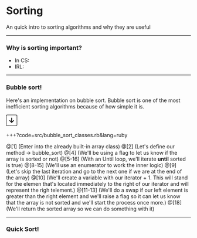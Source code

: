 # Sorting
An quick intro to sorting algorithms and why they are useful

---

### Why is sorting important?

- In CS:
- IRL:

---

### Bubble sort!

Here's an implementation on bubble sort. Bubble sort is one of the most
inefficient sorting algorithms because of how simple it is.

![Press Down Key](assets/down-arrow.png)

+++?code=src/bubble_sort_classes.rb&lang=ruby

@[1] (Enter into the already built-in array class)
@[2] (Let's define our method -> bubble_sort)
@[4] (We'll be using a flag to let us know if the array is sorted or not)
@[5-16] (With an Until loop, we'll iterate **until** sorted is true)
@[8-15] (We'll use an enumerator to work the inner logic)
@[9] (Let's skip the last iteration and go to the next one if we are at the end of the array)
@[10] (We'll create a variable with our iterator + 1. This will stand for the elemen that's located immediately to the right of our iterator and will represent the righ telement.)
@[11-13] (We'll do a swap if our left element is greater than the right element and we'll raise a flag so it can let us know that the array is not sorted and we'll start the process once more.)
@[18] (We'll return the sorted array so we can do something with it)

---

### Quick Sort!

